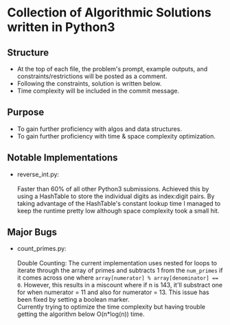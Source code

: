 # Collection of Algorithmic Solutions written in Python3

## Structure
- At the top of each file, the problem's prompt, example outputs, and constraints/restrictions will be posted as a comment.
- Following the constraints, solution is written below.
- Time complexity will be included in the commit message.

## Purpose
- To gain further proficiency with algos and data structures.
- To gain further proficiency with time & space complexity optimization.

## Notable Implementations
- reverse_int.py: </br>
</br>Faster than 60% of all other Python3 submissions. Achieved this by using a HashTable to store the individual digits as index:digit  pairs. By taking advantage of the HashTable's constant lookup time I managed to keep the runtime pretty low although space complexity took a small hit.

## Major Bugs
- count_primes.py: </br>
</br>Double Counting: The current implementation uses nested for loops to iterate through the array of primes and subtracts 1 from the `num_primes` if it comes across one where `array[numerator] % array[denominator] == 0`. However, this results in a miscount where if n is 143, it'll substract one for when numerator = 11 and also for numerator = 13. This issue has been fixed by setting a boolean marker. 
</br> Currently trying to optimize the time complexity but having trouble getting the algorithm below
O(n*log(n)) time.
